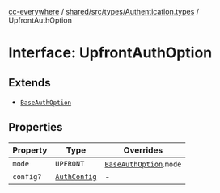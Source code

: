 [cc-everywhere](../../../../../index.md) / [shared/src/types/Authentication.types](../index.md) / UpfrontAuthOption

# Interface: UpfrontAuthOption

## Extends

- [`BaseAuthOption`](BaseAuthOption.md)

## Properties

| Property | Type | Overrides |
| ------ | ------ | ------ |
| `mode` | `UPFRONT` | [`BaseAuthOption`](BaseAuthOption.md).`mode` |
| `config?` | [`AuthConfig`](AuthConfig.md) | - |
